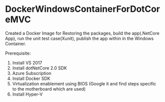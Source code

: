 # DockerWindowsContainerForDotCoreMVC


Created a Docker Image for Restoring the packages, build the app(.NetCore App), run the unit test case(Xunit), publish the app within in the
Windows Container.

Prerequisite: 
1.	Install VS 2017 
2.	Install dotNetCore 2.0 SDK
3.	Azure Subscription
4.	Install Docker SDK
5.	Virtualization enablement using BIOS (Google it and find steps specific to the motherboard which are used)
6.	Install Hyper-V 


 


